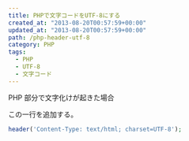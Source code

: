 ```yaml
---
title: PHPで文字コードをUTF-8にする
created_at: "2013-08-20T00:57:59+00:00"
updated_at: "2013-08-20T00:57:59+00:00"
path: /php-header-utf-8
category: PHP
tags:
  - PHP
  - UTF-8
  - 文字コード
---
```


PHP 部分で文字化けが起きた場合

この一行を追加する。

```php
header('Content-Type: text/html; charset=UTF-8');
```
